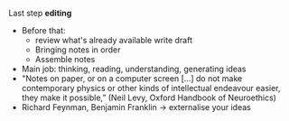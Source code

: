 Last step **editing**
- Before that:
	- review what's already available write draft
	- Bringing notes in order 
	- Assemble notes
- Main job: thinking, reading, understanding, generating ideas
- "Notes on paper, or on a computer screen [...] do not make contemporary physics or other kinds of intellectual endeavour easier, they make it possible,” (Neil Levy, Oxford Handbook of Neuroethics)
- Richard Feynman, Benjamin Franklin -> externalise your ideas
